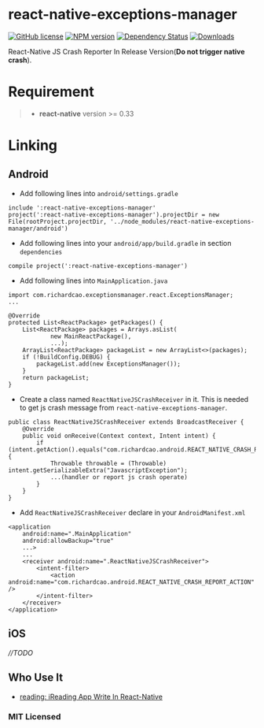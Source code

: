 # react-native-exceptions-manager

[![GitHub license][license-image]][license-url]
[![NPM version][npm-image]][npm-url]
[![Dependency Status][david-image]][david-url]
[![Downloads][downloads-image]][npm-url]

React-Native JS Crash Reporter In Release Version(**Do not trigger native crash**).

# Requirement

>* **react-native** version >= 0.33

# Linking

## Android

- Add following lines into ```android/settings.gradle```

```
include ':react-native-exceptions-manager'
project(':react-native-exceptions-manager').projectDir = new File(rootProject.projectDir, '../node_modules/react-native-exceptions-manager/android')
```

- Add following lines into your ```android/app/build.gradle``` in section ```dependencies```

```
compile project(':react-native-exceptions-manager')
```

- Add following lines into ```MainApplication.java```

```
import com.richardcao.exceptionsmanager.react.ExceptionsManager;
...

@Override
protected List<ReactPackage> getPackages() {
    List<ReactPackage> packages = Arrays.asList(
            new MainReactPackage(),
            ...);
    ArrayList<ReactPackage> packageList = new ArrayList<>(packages);
    if (!BuildConfig.DEBUG) {
        packageList.add(new ExceptionsManager());
    }
    return packageList;
}
```

- Create a class named ```ReactNativeJSCrashReceiver``` in it. This is needed to get js crash message from `react-native-exceptions-manager`.

```
public class ReactNativeJSCrashReceiver extends BroadcastReceiver {
    @Override
    public void onReceive(Context context, Intent intent) {
        if (intent.getAction().equals("com.richardcao.android.REACT_NATIVE_CRASH_REPORT_ACTION")) {
            Throwable throwable = (Throwable) intent.getSerializableExtra("JavascriptException");
            ...(handler or report js crash operate)
        }
    }
}
```

- Add ```ReactNativeJSCrashReceiver``` declare in your ```AndroidManifest.xml```

```
<application
    android:name=".MainApplication"
    android:allowBackup="true"
    ...>
    ...
    <receiver android:name=".ReactNativeJSCrashReceiver">
        <intent-filter>
            <action android:name="com.richardcao.android.REACT_NATIVE_CRASH_REPORT_ACTION" />
        </intent-filter>
    </receiver>
</application>
```

## iOS 

*//TODO*

## Who Use It
- [reading: iReading App Write In React-Native][reading-url]


### MIT Licensed


[license-image]: https://img.shields.io/badge/license-MIT-blue.svg
[license-url]: https://raw.githubusercontent.com/Richard-Cao/react-native-exceptions-manager/master/LICENSE
[npm-image]: https://img.shields.io/npm/v/react-native-exceptions-manager.svg?style=flat-square
[npm-url]: https://npmjs.org/package/react-native-exceptions-manager
[david-image]: http://img.shields.io/david/Richard-Cao/react-native-wechat.svg?style=flat-square
[david-url]: https://david-dm.org/Richard-Cao/react-native-wechat
[downloads-image]: http://img.shields.io/npm/dm/react-native-exceptions-manager.svg?style=flat-square
[reading-url]: https://github.com/attentiveness/reading